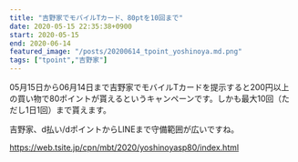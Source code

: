 ```yaml
---
title: "吉野家でモバイルTカード、80ptを10回まで"
date: 2020-05-15 22:35:38+0900
start: 2020-05-15
end: 2020-06-14
featured_image: "/posts/20200614_tpoint_yoshinoya.md.png"
tags: ["tpoint","吉野家"]
---
```

05月15日から06月14日まで吉野家でモバイルTカードを提示すると200円以上の買い物で80ポイントが貰えるというキャンペーンです。しかも最大10回（ただし1日1回）まで貰えます。

吉野家、d払い/dポイントからLINEまで守備範囲が広いですね。

https://web.tsite.jp/cpn/mbt/2020/yoshinoyasp80/index.html
